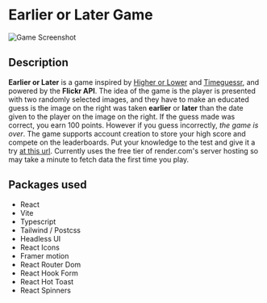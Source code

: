 # Earlier or Later Game

![Game Screenshot](https://imgur.com/je047Ys.png)

## Description

**Earlier or Later** is a game inspired by [Higher or Lower](https://www.higherlowergame.com/) and [Timeguessr](https://timeguessr.com/), and powered by the **Flickr API**. The idea of the game is the player is presented with two randomly selected images, and they have to make an educated guess is the image on the right was taken **earlier** or **later** than the date given to the player on the image on the right. If the guess made was correct, you earn 100 points. However if you guess incorrectly, _the game is over_. The game supports account creation to store your high score and compete on the leaderboards. Put your knowledge to the test and give it a try [at this url](https://earlierorlater.onrender.com). Currently uses the free tier of render.com's server hosting so may take a minute to fetch data the first time you play. 

## Packages used

- React
- Vite
- Typescript
- Tailwind / Postcss
- Headless UI
- React Icons
- Framer motion
- React Router Dom
- React Hook Form
- React Hot Toast
- React Spinners
